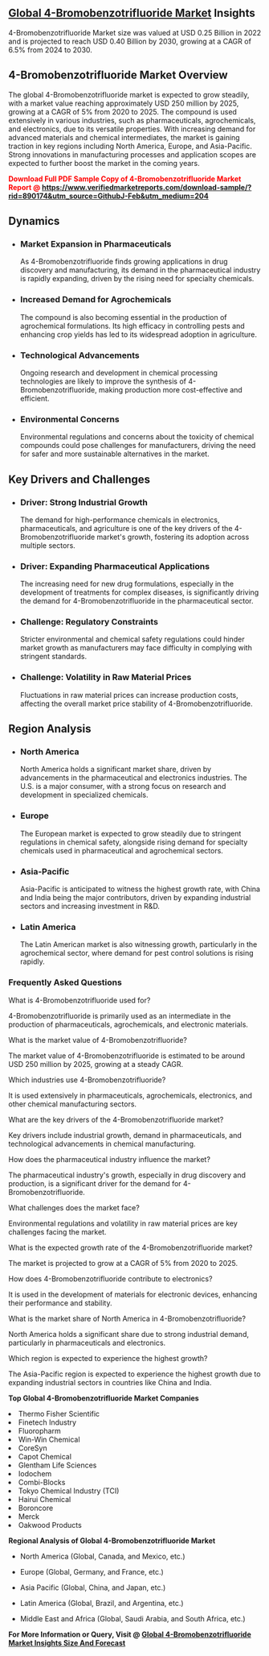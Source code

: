 <h2><a href="https://www.verifiedmarketreports.com/download-sample/?rid=890174&amp;utm_source=GithubJ&amp;utm_medium=204" target="_blank">Global 4-Bromobenzotrifluoride Market</a> Insights</h2><p>4-Bromobenzotrifluoride Market size was valued at USD 0.25 Billion in 2022 and is projected to reach USD 0.40 Billion by 2030, growing at a CAGR of 6.5% from 2024 to 2030.</p><p> <h2>4-Bromobenzotrifluoride Market Overview</h2> <p>The global 4-Bromobenzotrifluoride market is expected to grow steadily, with a market value reaching approximately USD 250 million by 2025, growing at a CAGR of 5% from 2020 to 2025. The compound is used extensively in various industries, such as pharmaceuticals, agrochemicals, and electronics, due to its versatile properties. With increasing demand for advanced materials and chemical intermediates, the market is gaining traction in key regions including North America, Europe, and Asia-Pacific. Strong innovations in manufacturing processes and application scopes are expected to further boost the market in the coming years.</p> <p><b><p><span class=""><span style="color: #ff0000;"><strong>Download Full PDF Sample Copy of 4-Bromobenzotrifluoride Market Report</strong> @ </span><a href="https://www.verifiedmarketreports.com/download-sample/?rid=890174&amp;utm_source=GithubJ-Feb&amp;utm_medium=204" target="_blank">https://www.verifiedmarketreports.com/download-sample/?rid=890174&amp;utm_source=GithubJ-Feb&amp;utm_medium=204</a></span></p></b></p> <h2>Dynamics</h2> <ul> <li><h3>Market Expansion in Pharmaceuticals</h3> As 4-Bromobenzotrifluoride finds growing applications in drug discovery and manufacturing, its demand in the pharmaceutical industry is rapidly expanding, driven by the rising need for specialty chemicals.</li> <li><h3>Increased Demand for Agrochemicals</h3> The compound is also becoming essential in the production of agrochemical formulations. Its high efficacy in controlling pests and enhancing crop yields has led to its widespread adoption in agriculture.</li> <li><h3>Technological Advancements</h3> Ongoing research and development in chemical processing technologies are likely to improve the synthesis of 4-Bromobenzotrifluoride, making production more cost-effective and efficient.</li> <li><h3>Environmental Concerns</h3> Environmental regulations and concerns about the toxicity of chemical compounds could pose challenges for manufacturers, driving the need for safer and more sustainable alternatives in the market.</li> </ul> <h2>Key Drivers and Challenges</h2> <ul> <li><h3>Driver: Strong Industrial Growth</h3> The demand for high-performance chemicals in electronics, pharmaceuticals, and agriculture is one of the key drivers of the 4-Bromobenzotrifluoride market's growth, fostering its adoption across multiple sectors.</li> <li><h3>Driver: Expanding Pharmaceutical Applications</h3> The increasing need for new drug formulations, especially in the development of treatments for complex diseases, is significantly driving the demand for 4-Bromobenzotrifluoride in the pharmaceutical sector.</li> <li><h3>Challenge: Regulatory Constraints</h3> Stricter environmental and chemical safety regulations could hinder market growth as manufacturers may face difficulty in complying with stringent standards.</li> <li><h3>Challenge: Volatility in Raw Material Prices</h3> Fluctuations in raw material prices can increase production costs, affecting the overall market price stability of 4-Bromobenzotrifluoride.</li> </ul> <h2>Region Analysis</h2> <ul> <li><h3>North America</h3> North America holds a significant market share, driven by advancements in the pharmaceutical and electronics industries. The U.S. is a major consumer, with a strong focus on research and development in specialized chemicals.</li> <li><h3>Europe</h3> The European market is expected to grow steadily due to stringent regulations in chemical safety, alongside rising demand for specialty chemicals used in pharmaceutical and agrochemical sectors.</li> <li><h3>Asia-Pacific</h3> Asia-Pacific is anticipated to witness the highest growth rate, with China and India being the major contributors, driven by expanding industrial sectors and increasing investment in R&D.</li> <li><h3>Latin America</h3> The Latin American market is also witnessing growth, particularly in the agrochemical sector, where demand for pest control solutions is rising rapidly.</li> </ul> <h3>Frequently Asked Questions</h3> <p>What is 4-Bromobenzotrifluoride used for?</p> <p>4-Bromobenzotrifluoride is primarily used as an intermediate in the production of pharmaceuticals, agrochemicals, and electronic materials.</p> <p>What is the market value of 4-Bromobenzotrifluoride?</p> <p>The market value of 4-Bromobenzotrifluoride is estimated to be around USD 250 million by 2025, growing at a steady CAGR.</p> <p>Which industries use 4-Bromobenzotrifluoride?</p> <p>It is used extensively in pharmaceuticals, agrochemicals, electronics, and other chemical manufacturing sectors.</p> <p>What are the key drivers of the 4-Bromobenzotrifluoride market?</p> <p>Key drivers include industrial growth, demand in pharmaceuticals, and technological advancements in chemical manufacturing.</p> <p>How does the pharmaceutical industry influence the market?</p> <p>The pharmaceutical industry's growth, especially in drug discovery and production, is a significant driver for the demand for 4-Bromobenzotrifluoride.</p> <p>What challenges does the market face?</p> <p>Environmental regulations and volatility in raw material prices are key challenges facing the market.</p> <p>What is the expected growth rate of the 4-Bromobenzotrifluoride market?</p> <p>The market is projected to grow at a CAGR of 5% from 2020 to 2025.</p> <p>How does 4-Bromobenzotrifluoride contribute to electronics?</p> <p>It is used in the development of materials for electronic devices, enhancing their performance and stability.</p> <p>What is the market share of North America in 4-Bromobenzotrifluoride?</p> <p>North America holds a significant share due to strong industrial demand, particularly in pharmaceuticals and electronics.</p> <p>Which region is expected to experience the highest growth?</p> <p>The Asia-Pacific region is expected to experience the highest growth due to expanding industrial sectors in countries like China and India.</p> </p><p><strong>Top Global 4-Bromobenzotrifluoride Market Companies</strong></p><div data-test-id=""><p><li>Thermo Fisher Scientific</li><li> Finetech Industry</li><li> Fluoropharm</li><li> Win-Win Chemical</li><li> CoreSyn</li><li> Capot Chemical</li><li> Glentham Life Sciences</li><li> Iodochem</li><li> Combi-Blocks</li><li> Tokyo Chemical Industry (TCI)</li><li> Hairui Chemical</li><li> Boroncore</li><li> Merck</li><li> Oakwood Products</li></p><div><strong>Regional Analysis of&nbsp;Global 4-Bromobenzotrifluoride Market</strong></div><ul><li dir="ltr"><p dir="ltr">North America&nbsp;(Global, Canada, and Mexico, etc.)</p></li><li dir="ltr"><p dir="ltr">Europe (Global, Germany, and France, etc.)</p></li><li dir="ltr"><p dir="ltr">Asia Pacific&nbsp;(Global, China, and Japan, etc.)</p></li><li dir="ltr"><p dir="ltr">Latin America&nbsp;(Global, Brazil, and Argentina, etc.)</p></li><li dir="ltr">Middle East and Africa&nbsp;(Global, Saudi Arabia, and South Africa, etc.)</li></ul><p><strong>For More Information or Query, Visit @&nbsp;</strong><strong><a href="https://www.verifiedmarketreports.com/product/4-bromobenzotrifluoride-market/?utm_source=GithubJ&amp;utm_medium=204" target="_blank">Global 4-Bromobenzotrifluoride Market Insights Size And Forecast</a></strong></p></div>
